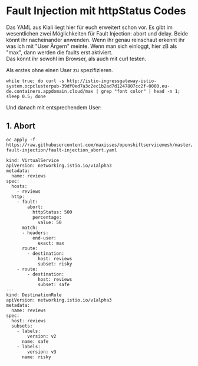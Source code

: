 # Fault Injection mit httpStatus Codes

Das YAML aus Kiali liegt hier für euch erweitert schon vor. Es gibt im wesentlichen zwei Möglichkeiten für Fault Injection: abort und delay. Beide könnt ihr nacheinander anwenden. Wenn ihr genau reinschaut erkennt ihr was ich mit "User Ärgern" meinte. Wenn man sich einloggt, hier zB als "max", dann werden die faults erst aktiviert.  
Das könnt ihr sowohl im Browser, als auch mit curl testen.

Als erstes ohne einen User zu spezifizieren.

```text
while true; do curl -s http://istio-ingressgateway-istio-system.ocpclusterpub-39df0ed7a3c2ec1b2ad7d1247807cc2f-0000.eu-de.containers.appdomain.cloud/max | grep "font color" | head -n 1; sleep 0.5; done
```

Und danach mit entsprechendem User:

## 1. Abort

```text
oc apply -f https://raw.githubusercontent.com/maxisses/openshiftservicemesh/master/02-fault-injection/fault-injection_abort.yaml
```

```text
kind: VirtualService
apiVersion: networking.istio.io/v1alpha3
metadata:
  name: reviews
spec:
  hosts:
    - reviews
  http:
    - fault:
        abort:
          httpStatus: 500
          percentage:
            value: 50
      match:
      - headers:
          end-user:
            exact: max
      route:
        - destination:
            host: reviews
            subset: risky
    - route:
        - destination:
            host: reviews
            subset: safe
---
kind: DestinationRule
apiVersion: networking.istio.io/v1alpha3
metadata:
  name: reviews
spec:
  host: reviews
  subsets:
    - labels:
        version: v2
      name: safe
    - labels:
        version: v3
      name: risky
```

